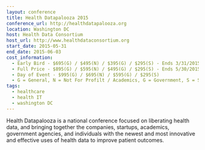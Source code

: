 ```yaml
---
layout: conference
title: Health Datapalooza 2015
conference_url: http://healthdatapalooza.org
location: Washington DC
host: Health Data Consortium
host_url: http://www.healthdataconsortium.org
start_date: 2015-05-31
end_date: 2015-06-03
cost_information:
  - Early Bird - $695(G) / $495(N) / $395(G) / $295(S) - Ends 3/31/2015
  - Full Price - $895(G) / $595(N) / $495(G) / $295(S) - Ends 5/30/2015
  - Day of Event - $995(G) / $695(N) / $595(G) / $295(S)
  - G = General, N = Not For Profilt / Academics, G = Government, S = Student (full-time)
tags:
  - healthcare
  - health IT
  - washington DC
---
```


Health Datapalooza is a national conference focused on liberating health data, and bringing
together the companies, startups, academics, government agencies, and individuals with the
newest and most innovative and effective uses of health data to improve patient outcomes.